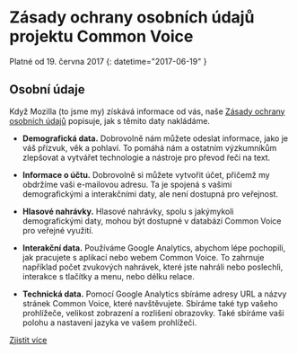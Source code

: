 # Zásady ochrany osobních údajů projektu Common Voice

Platné od ⁨19. června 2017⁩ {: datetime="2017-06-19" }

## Osobní údaje

Když Mozilla (to jsme my) získává informace od vás, naše [Zásady ochrany osobních údajů](https://www.mozilla.org/privacy) popisuje, jak s těmito daty nakládáme.

* **Demografická data.** Dobrovolně nám můžete odeslat informace, jako je váš přízvuk, věk a pohlaví. To pomáhá nám a ostatním výzkumníkům zlepšovat a vytvářet technologie a nástroje pro převod řeči na text.

* **Informace o účtu.** Dobrovolně si můžete vytvořit účet, přičemž my obdržíme vaši e-mailovou adresu. Ta je spojená s vašimi demografickými a interakčními daty, ale není dostupná pro veřejnost.

* **Hlasové nahrávky.** Hlasové nahrávky, spolu s jakýmykoli demografickými daty, mohou být dostupné v databázi Common Voice pro veřejné využití.

* **Interakční data.** Používáme Google Analytics, abychom lépe pochopili, jak pracujete s aplikací nebo webem Common Voice. To zahrnuje například počet zvukových nahrávek, které jste nahráli nebo poslechli, interakce s tlačítky a menu, nebo délku relace.

* **Technická data.** Pomocí Google Analytics sbíráme adresy URL a názvy stránek Common Voice, které navštěvujete. Sbíráme také typ vašeho prohlížeče, velikost zobrazení a rozlišení obrazovky. Také sbíráme vaši polohu a nastavení jazyka ve vašem prohlížeči.

[Zjistit více](https://github.com/mozilla/voice-web/blob/master/docs/data_dictionary.md)
